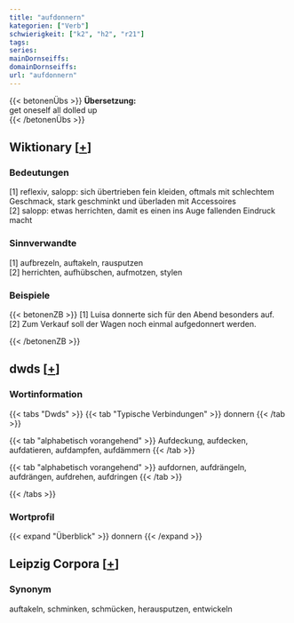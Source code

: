 ```yaml
---
title: "aufdonnern"
kategorien: ["Verb"]
schwierigkeit: ["k2", "h2", "r21"]
tags:
series:
mainDornseiffs:
domainDornseiffs:
url: "aufdonnern"
---
```


{{< betonenÜbs >}}
**Übersetzung:**  
get oneself all dolled up  
{{< /betonenÜbs >}}

## Wiktionary [[+](https://de.wiktionary.org/wiki/aufdonnern)]

### Bedeutungen
[1] reflexiv, salopp: sich übertrieben fein kleiden, oftmals mit schlechtem Geschmack, stark geschminkt und überladen mit Accessoires  
[2] salopp: etwas herrichten, damit es einen ins Auge fallenden Eindruck macht  

### Sinnverwandte
[1] aufbrezeln, auftakeln, rausputzen  
[2] herrichten, aufhübschen, aufmotzen, stylen  

### Beispiele
{{< betonenZB >}}
[1] Luisa donnerte sich für den Abend besonders auf.  
[2] Zum Verkauf soll der Wagen noch einmal aufgedonnert werden.  

{{< /betonenZB >}}


## dwds [[+](https://www.dwds.de/wb/aufdonnern)]

### Wortinformation
{{< tabs "Dwds" >}}
{{< tab "Typische Verbindungen" >}}
donnern
{{< /tab >}}

{{< tab "alphabetisch vorangehend" >}}
Aufdeckung, aufdecken, aufdatieren, aufdampfen, aufdämmern
{{< /tab >}}

{{< tab "alphabetisch vorangehend" >}}
aufdornen, aufdrängeln, aufdrängen, aufdrehen, aufdringen
{{< /tab >}}

{{< /tabs >}}

### Wortprofil
{{< expand "Überblick" >}} donnern {{< /expand >}}

## Leipzig Corpora [[+](https://corpora.uni-leipzig.de/en/res?word=aufdonnern&corpusId=deu_newscrawl-public_2018)]


### Synonym
auftakeln, schminken, schmücken, herausputzen, entwickeln

